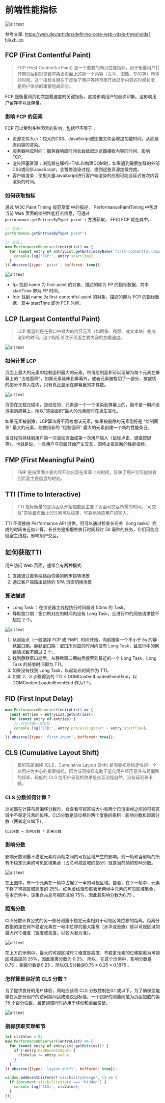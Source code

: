 # 前端性能指标

![alt text](image.png)

参考文章: https://web.dev/articles/defining-core-web-vitals-thresholds?hl=zh-cn

## FCP (First Contentful Paint)

> FCP (First Contentful Paint) 是一个重要的网页性能指标，用于衡量用户打开网页后到浏览器渲染出页面上的第一个内容（文本、图像、SVG等）所需的时间。这个指标关键在于反映了用户等待页面开始显示内容的时间长度，是用户体验的重要组成部分。

FCP 是衡量网页初次加载速度的关键指标，直接影响用户的首次印象。这影响用户留存率以及存量。

### 影响 FCP 的因素

FCP 可以受到多种因素的影响，包括但不限于：

- 资源文件大小：较大的CSS、JavaScript或图像文件会增加加载时间，从而延迟内容的渲染。
- 服务器响应时间：服务器响应时间长会延迟浏览器接收内容的时间，影响 FCP。
- 渲染阻塞资源：浏览器在解析HTML和构建DOM时，如果遇到需要加载的外部CSS或同步JavaScript，会暂停渲染过程，直到这些资源加载完成。
- 客户端渲染：使用大量JavaScript进行客户端渲染的应用可能会延迟首次内容渲染的时间。


### 如何获取指标

通过 W3C Paint Timing 规范草案 中的描述， PerformancePaintTiming 中包含当前 Web 页面的绘制性能打点信息，可通过 `performance.getEntriesByType('paint')` 方法获取， FP和 FCP 就在其中。

```js
// 方法一
performance.getEntriesByType('paint')

// 方法二
new PerformanceObserver((entryList) => {
  for (const entry of entryList.getEntriesByName('first-contentful-paint')) {
    console.log('FCP:', entry.startTime);
  }
}).observe({type: 'paint', buffered: true});
```

![alt text](image-1.png)

- fp: 找到 name 为 first-paint 的对象，描述的即为 FP 的指标数据，其中 startTime 即为 FP 时间。
- fcp: 找到 name 为 first-contentful-paint 的对象，描述的即为 FCP 的指标数据，其中 startTime 即为 FCP 时间。

## LCP (Largest Contentful Paint)

> LCP 衡量的是在视口中最大的内容元素（如图像、视频、或文本块）完成渲染的时间。这个指标关注于页面主要内容的加载速度。

![alt text](image-2.png)

### 如何计算 LCP

页面上最大的元素即绘制面积最大的元素，所谓绘制面积可以理解为每个元素在屏幕上的 “占地面积”，如果元素延伸到屏幕外，或者元素被裁切了一部分，被裁切的部分不算入在内，只有真正显示在屏幕里的才算数。

![alt text](image-3.png)

页面在加载过程中，是线性的，元素是一个一个渲染到屏幕上的，而不是一瞬间全渲染到屏幕上，所以“渲染面积”最大的元素随时在发生变化。

如果元素被删除，LCP算法将不再考虑该元素，如果被删除的元素刚好是 “绘制面积” 最大的元素，则使用新的 “绘制面积” 最大的元素创建一个新的性能条目。

该过程将持续到用户第一次滚动页面或第一次用户输入（鼠标点击，键盘按键等），也就是说，一旦用户与页面开始产生交互，则停止报告新的性能指标。



## FMP (First Meaningful Paint)

> FMP 是指页面主要内容开始出现在屏幕上的时间，反映了用户实际能够看到页面主要信息的时刻。



## TTI (Time to Interactive)

> TTI 指标衡量的是页面从开始加载到主要子页面可交互所需的时间。"可交互"意味着页面上的元素可以稳定、可靠地响应用户的输入。

TTI 不直接由 Performance API 提供，但可以通过检查长任务（long tasks）完成的时间来近似计算。长任务是指那些执行时间超过 50 毫秒的任务，它们可能会阻塞主线程，影响用户交互。

## 如何获取TTI

用户访问 Web 页面，通常会有两种模式:

1. 直接通过服务端路由切换的同步跳转场景
2. 通过客户端路由跳转的 SPA 页面切换场景

### 算法描述

- Long Task ：在浏览器主线程执行时间超过 50ms 的 Task。
- 静默窗口期：窗口所对应的时间内没有 Long Task，且进行中的网络请求数不超过 2 个。

![alt text](image-4.png)

1. 从起始点（一般选择 FCP 或 FMP）时间开始，向前搜索一个不小于 5s 的静默窗口期。静默窗口期：窗口所对应的时间内没有 Long Task，且进行中的网络请求数不超过 2 个。
2. 找到静默窗口期后，从静默窗口期向后搜索到最近的一个 Long Task，Long Task 的结束时间即为 TTI。
3. 如果没有找到 Long Task，以起始点时间作为 TTI。
4. 如果 2、3 步骤得到的 TTI < DOMContentLoadedEventEnd，以 DOMContentLoadedEventEnd 作为TTI。


## FID (First Input Delay)

```js
new PerformanceObserver((entryList) => {
  const entries = entryList.getEntries();
  for (const entry of entries) {
    // 只关注第一次交互
    console.log('FID:', entry.processingStart - entry.startTime);
  }
}).observe({type: 'first-input', buffered: true});

```

## CLS (Cumulative Layout Shift)

> 累积布局偏移 (CLS，Cumulative Layout Shift) 是测量视觉稳定性的一个以用户为中心的重要指标，因为该项指标有助于量化用户经历意外布局偏移的频率，较低的 CLS 给用户呈现的效果是交互流程自然、没有延迟和卡顿。

### CLS 分数如何计算？

浏览器在计算布局偏移分数时，会查看可视区域大小和两个已渲染帧之间的可视区域中不稳定元素的位移。CLS分数是该位移的两个度量的乘积：影响分数和距离分数（两者定义如下）。

```
CLS分数 = 影响分数 * 距离分数
```

### 影响分数

影响分数测量不稳定元素对两帧之间的可视区域产生的影响。前一帧和当前帧的所有不稳定元素的可见区域集合（占总可视区域的部分）就是当前帧的影响分数。

![alt text](image-5.png)

在上图中，有一个元素在一帧中占据了一半的可视区域。接着，在下一帧中，元素下移了可视区域高度的 25%。红色虚线矩形框表示两帧中元素的可见区域集合，在本示例中，该集合占总可视区域的 75%，因此其影响分数为0.75 。

### 距离分数

CLS分数计算公式的另一部分测量不稳定元素相对于可视区域位移的距离。距离分数指的是任何不稳定元素在一帧中位移的最大距离（水平或垂直）除以可视区域的最大尺寸维度（宽度或高度，以较大者为准）。

![alt text](image-6.png)

在上方的示例中，最大的可视区域尺寸维度是高度，不稳定元素的位移距离为可视区域高度的 25%，因此距离分数为 0.25。 所以，在这个示例中，影响分数是0.75 ，距离分数是0.25 ，所以CLS分数是0.75 * 0.25 = 0.1875 。

### 怎样算是良好的 CLS 分数？

为了提供良好的用户体验，网站应该将 CLS 分数控制在0.1 或以下。为了确保您能够在大部分用户的访问期间达成建议目标值，一个良好的测量阈值为页面加载的第 75 个百分位数，且该阈值同时适用于移动和桌面设备。

![alt text](image-7.png)

### 指标获取实现细节

```js
let clsValue = 0;
new PerformanceObserver((entryList) => {
  for (const entry of entryList.getEntries()) {
    if (!entry.hadRecentInput) {
      clsValue += entry.value;
    }
  }
}).observe({type: 'layout-shift', buffered: true});

window.addEventListener('visibilitychange', () => {
  if (document.visibilityState === 'hidden') {
    console.log('CLS:', clsValue);
  }
});
```
